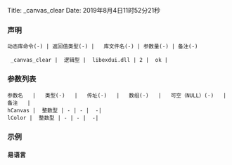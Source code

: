 Title: _canvas_clear
Date: 2019年8月4日11时52分21秒



### 声明


```table
动态库命令(-) | 返回值类型(-) |   库文件名(-) | 参数量(-) | 备注(-)

 _canvas_clear |  逻辑型 |  libexdui.dll | 2 |  ok | 
```


### 参数列表

```table
参数名   |   类型(-)   |   传址(-)   |   数组(-)   |   可空（NULL）(-)   |   备注   |
hCanvas |  整数型 | - | - |  -| 
lColor |  整数型 | - | - |  -| 
```




### 示例
#### 易语言
```c

```